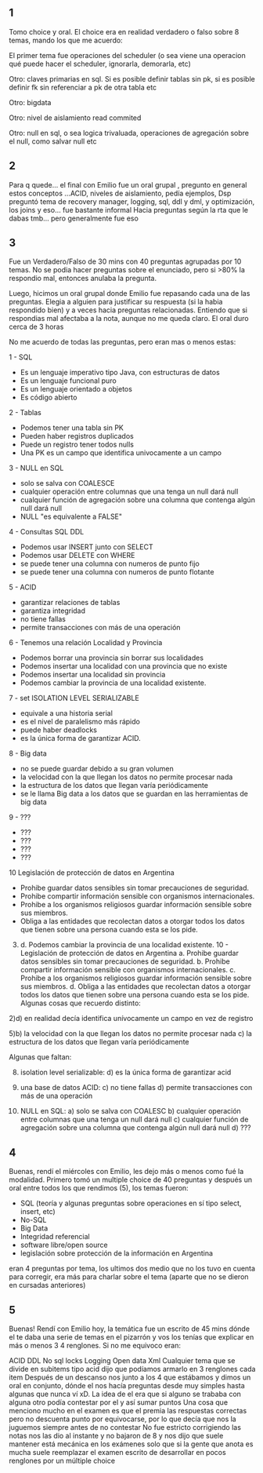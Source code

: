 ## 1
Tomo choice y oral. El choice era en realidad verdadero o falso sobre 8 temas, mando los que me acuerdo:

El primer tema fue operaciones del scheduler (o sea viene una operacion qué puede hacer el scheduler, ignorarla, demorarla, etc)


Otro: claves primarias en sql. Si es posible definir tablas sin pk, si es posible definir fk sin referenciar a pk de otra tabla etc

Otro: bigdata

Otro: nivel de aislamiento read commited

Otro: null en sql, o sea logica trivaluada, operaciones de agregación sobre el null, como salvar null etc

## 2

Para q quede… el final con Emilio fue un oral grupal , pregunto en general estos conceptos …ACID, niveles de aislamiento, pedía ejemplos, Dsp preguntó tema de recovery manager, logging, sql, ddl y dml, y optimización, los joins y eso… fue bastante informal 
Hacia preguntas según la rta que le dabas tmb… pero generalmente fue eso

## 3
Fue un Verdadero/Falso de 30 mins con 40 preguntas agrupadas por 10 temas.  No se podia hacer preguntas sobre el enunciado, pero si >80% la respondio mal, entonces anulaba la pregunta.

Luego, hicimos un oral grupal donde Emilio fue repasando cada una de las preguntas. Elegia a alguien para justificar su respuesta (si la habia respondido bien) y a veces hacia preguntas relacionadas. Entiendo que si respondias mal afectaba a la nota, aunque no me queda claro. El oral duro cerca de 3 horas

No me acuerdo de todas las preguntas, pero eran mas o menos estas:

1 - SQL

- Es un lenguaje imperativo tipo Java, con estructuras de datos
- Es un lenguaje funcional puro
- Es un lenguaje orientado a objetos
- Es código abierto

2 - Tablas

- Podemos tener una tabla sin PK
- Pueden haber registros duplicados
- Puede un registro tener todos nulls
- Una PK es un campo que identifica univocamente a un campo

3 - NULL en SQL

- solo se salva con COALESCE
- cualquier operación entre columnas que una tenga un null dará null
- cualquier función de agregación sobre una columna que contenga algún null dará null
-  NULL "es equivalente a FALSE"

4 - Consultas SQL DDL

- Podemos usar INSERT junto con SELECT
- Podemos usar DELETE con WHERE
- se puede tener una columna con numeros de punto fijo
- se puede tener una columna con numeros de punto flotante

5 - ACID

- garantizar relaciones de tablas
- garantiza integridad
- no tiene fallas
- permite transacciones con más de una operación

6 - Tenemos una relación Localidad y Provincia

- Podemos borrar una provincia sin borrar sus localidades
- Podemos insertar una localidad con una provincia que no existe
- Podemos insertar una localidad sin provincia
- Podemos cambiar la provincia de una localidad existente.

7 - set ISOLATION LEVEL SERIALIZABLE

- equivale a una historia serial
- es el nivel de paralelismo más rápido
- puede haber deadlocks
- es la única forma de garantizar ACID.

8 - Big data

- no se puede guardar debido a su gran volumen
- la velocidad con la que llegan los datos no permite procesar nada
- la estructura de los datos que llegan varía periódicamente
- se le llama Big data a los datos que se guardan en las herramientas de big data


9 - ???

- ???
- ???
- ???
- ???

10 Legislación de protección de datos en Argentina

- Prohibe guardar datos sensibles sin tomar precauciones de seguridad.
- Prohibe compartir información sensible con organismos internacionales.
- Prohibe a los organismos religiosos guardar información sensible sobre sus miembros.
- Obliga a las entidades que recolectan datos a otorgar todos los datos que tienen sobre una persona cuando esta se los pide.
3) d. Podemos cambiar la provincia de una localidad existente.
10 - Legislación de protección de datos en Argentina
a. Prohibe guardar datos sensibles sin tomar precauciones de seguridad.
b. Prohibe compartir información sensible con organismos internacionales.
c. Prohibe a los organismos religiosos guardar información sensible sobre sus miembros.
d. Obliga a las entidades que recolectan datos a otorgar todos los datos que tienen sobre una persona cuando esta se los pide.
Algunas cosas que recuerdo distinto:

2)d) en realidad decía identifica unívocamente un campo en vez de registro

5)b) la velocidad con la que llegan los datos no permite procesar nada
c) la estructura de los datos que llegan varía periódicamente

Algunas que faltan:

8) isolation level serializable:
d) es la única forma de garantizar acid

9) una base de datos ACID:
c) no tiene fallas
d) permite transacciones con más de una operación

10) NULL en SQL:
a) solo se salva con COALESC
b) cualquier operación entre columnas que una tenga un null dará null
c) cualquier función de agregación sobre una columna que contenga algún null dará null
d) ???

## 4
Buenas, rendí el miércoles con Emilio, les dejo más o menos como fué la modalidad. Primero tomó un multiple choice de 40 preguntas y después un oral entre todos los que rendimos (5), los temas fueron:
- SQL (teoría y algunas preguntas sobre operaciones en sí tipo select, insert, etc)
- No-SQL
- Big Data
- Integridad referencial 
- software libre/open source
- legislación sobre protección de la información en Argentina

eran 4 preguntas por tema, los ultimos dos medio que no los tuvo en cuenta para corregir, era más para charlar sobre el tema (aparte que no se dieron en cursadas anteriores)

## 5
Buenas! Rendí con Emilio hoy, la temática fue un escrito de 45 mins dónde el te daba una serie de temas en el pizarrón y vos los tenías que explicar en más o menos 3 4 renglones. Si no me equivoco eran:

ACID
DDL
No sql
locks
Logging
Open data
Xml
Cualquier tema que se divide en subitems tipo acid dijo que podíamos armarlo en 3 renglones cada item
Después de un descanso nos junto a los 4 que estábamos y dimos un oral en conjunto, dónde el nos hacía preguntas desde muy simples hasta algunas que nunca ví xD. La idea de el era que si alguno se trababa con alguna otro podía contestar por el y así sumar puntos
Una cosa que menciono mucho en el examen es que el premia las respuestas correctas pero no descuenta punto por equivocarse, por lo que decía que nos la juguemos siempre antes de no contestar
No fue estricto corrigiendo las notas nos las dio al instante y no bajaron de 8 y nos dijo que suele mantener está mecánica en los exámenes solo que si la gente que anota es mucha suele reemplazar el examen escrito de desarrollar en pocos renglones por un múltiple choice

